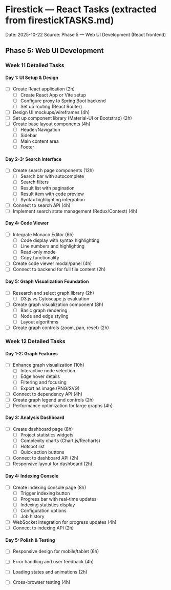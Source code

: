# Firestick — React Tasks (extracted from firestickTASKS.md)

Date: 2025-10-22
Source: Phase 5 — Web UI Development (React frontend)

## Phase 5: Web UI Development

### Week 11 Detailed Tasks

#### Day 1: UI Setup & Design
- [ ] Create React application (2h)
  - [ ] Create React App or Vite setup
  - [ ] Configure proxy to Spring Boot backend
  - [ ] Set up routing (React Router)
- [ ] Design UI mockups/wireframes (4h)
- [ ] Set up component library (Material-UI or Bootstrap) (2h)
- [ ] Create base layout components (4h)
  - [ ] Header/Navigation
  - [ ] Sidebar
  - [ ] Main content area
  - [ ] Footer

#### Day 2-3: Search Interface
- [ ] Create search page components (12h)
  - [ ] Search bar with autocomplete
  - [ ] Search filters
  - [ ] Result list with pagination
  - [ ] Result item with code preview
  - [ ] Syntax highlighting integration
- [ ] Connect to search API (4h)
- [ ] Implement search state management (Redux/Context) (4h)

#### Day 4: Code Viewer
- [ ] Integrate Monaco Editor (6h)
  - [ ] Code display with syntax highlighting
  - [ ] Line numbers and highlighting
  - [ ] Read-only mode
  - [ ] Copy functionality
- [ ] Create code viewer modal/panel (4h)
- [ ] Connect to backend for full file content (2h)

#### Day 5: Graph Visualization Foundation
- [ ] Research and select graph library (2h)
  - [ ] D3.js vs Cytoscape.js evaluation
- [ ] Create graph visualization component (8h)
  - [ ] Basic graph rendering
  - [ ] Node and edge styling
  - [ ] Layout algorithms
- [ ] Create graph controls (zoom, pan, reset) (2h)

### Week 12 Detailed Tasks

#### Day 1-2: Graph Features
- [ ] Enhance graph visualization (10h)
  - [ ] Interactive node selection
  - [ ] Edge hover details
  - [ ] Filtering and focusing
  - [ ] Export as image (PNG/SVG)
- [ ] Connect to dependency API (4h)
- [ ] Create graph legend and controls (2h)
- [ ] Performance optimization for large graphs (4h)

#### Day 3: Analysis Dashboard
- [ ] Create dashboard page (8h)
  - [ ] Project statistics widgets
  - [ ] Complexity charts (Chart.js/Recharts)
  - [ ] Hotspot list
  - [ ] Quick action buttons
- [ ] Connect to dashboard API (2h)
- [ ] Responsive layout for dashboard (2h)

#### Day 4: Indexing Console
- [ ] Create indexing console page (8h)
  - [ ] Trigger indexing button
  - [ ] Progress bar with real-time updates
  - [ ] Indexing statistics display
  - [ ] Configuration options
  - [ ] Job history
- [ ] WebSocket integration for progress updates (4h)
- [ ] Connect to indexing API (2h)

#### Day 5: Polish & Testing
- [ ] Responsive design for mobile/tablet (6h)
- [ ] Error handling and user feedback (4h)
- [ ] Loading states and animations (2h)
- [ ] Cross-browser testing (4h)

